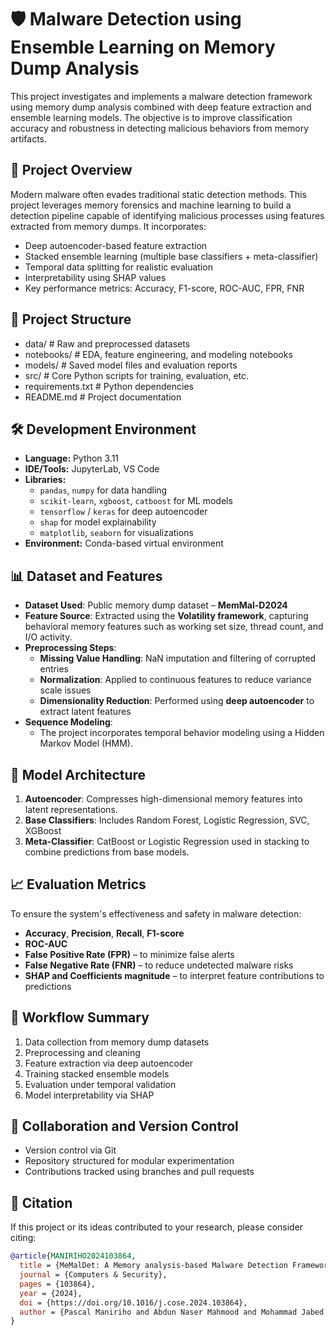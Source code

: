 # 🛡️ Malware Detection using Ensemble Learning on Memory Dump Analysis

This project investigates and implements a malware detection framework using memory dump analysis combined with deep feature extraction and ensemble learning models. The objective is to improve classification accuracy and robustness in detecting malicious behaviors from memory artifacts.

## 🚀 Project Overview

Modern malware often evades traditional static detection methods. This project leverages memory forensics and machine learning to build a detection pipeline capable of identifying malicious processes using features extracted from memory dumps. It incorporates:

- Deep autoencoder-based feature extraction
- Stacked ensemble learning (multiple base classifiers + meta-classifier)
- Temporal data splitting for realistic evaluation
- Interpretability using SHAP values
- Key performance metrics: Accuracy, F1-score, ROC-AUC, FPR, FNR

## 📁 Project Structure

- data/ # Raw and preprocessed datasets
- notebooks/ # EDA, feature engineering, and modeling notebooks
- models/ # Saved model files and evaluation reports
- src/ # Core Python scripts for training, evaluation, etc.
- requirements.txt # Python dependencies
- README.md # Project documentation

## 🛠️ Development Environment

- **Language:** Python 3.11
- **IDE/Tools:** JupyterLab, VS Code
- **Libraries:**
  - `pandas`, `numpy` for data handling
  - `scikit-learn`, `xgboost`, `catboost` for ML models
  - `tensorflow` / `keras` for deep autoencoder
  - `shap` for model explainability
  - `matplotlib`, `seaborn` for visualizations
- **Environment:** Conda-based virtual environment

## 📊 Dataset and Features

- **Dataset Used**: Public memory dump dataset – **MemMal-D2024**
- **Feature Source**: Extracted using the **Volatility framework**, capturing behavioral memory features such as working set size, thread count, and I/O activity.
- **Preprocessing Steps**:
  - **Missing Value Handling**: NaN imputation and filtering of corrupted entries
  - **Normalization**: Applied to continuous features to reduce variance scale issues
  - **Dimensionality Reduction**: Performed using **deep autoencoder** to extract latent features
- **Sequence Modeling**:
  - The project incorporates temporal behavior modeling using a Hidden Markov Model (HMM).

## 🧠 Model Architecture

1. **Autoencoder**: Compresses high-dimensional memory features into latent representations.
2. **Base Classifiers**: Includes Random Forest, Logistic Regression, SVC, XGBoost
3. **Meta-Classifier**: CatBoost or Logistic Regression used in stacking to combine predictions from base models.

## 📈 Evaluation Metrics

To ensure the system's effectiveness and safety in malware detection:

- **Accuracy**, **Precision**, **Recall**, **F1-score**
- **ROC-AUC**
- **False Positive Rate (FPR)** – to minimize false alerts
- **False Negative Rate (FNR)** – to reduce undetected malware risks
- **SHAP and Coefficients magnitude** – to interpret feature contributions to predictions

## 🔄 Workflow Summary

1. Data collection from memory dump datasets
2. Preprocessing and cleaning
3. Feature extraction via deep autoencoder
4. Training stacked ensemble models
5. Evaluation under temporal validation
6. Model interpretability via SHAP

## 🤝 Collaboration and Version Control

- Version control via Git
- Repository structured for modular experimentation
- Contributions tracked using branches and pull requests

## 📌 Citation

If this project or its ideas contributed to your research, please consider citing:

```bibtex
@article{MANIRIHO2024103864,
  title = {MeMalDet: A Memory analysis-based Malware Detection Framework using deep autoencoders and stacked ensemble under temporal evaluations},
  journal = {Computers & Security},
  pages = {103864},
  year = {2024},
  doi = {https://doi.org/10.1016/j.cose.2024.103864},
  author = {Pascal Maniriho and Abdun Naser Mahmood and Mohammad Jabed Morshed Chowdhury}
}
```

